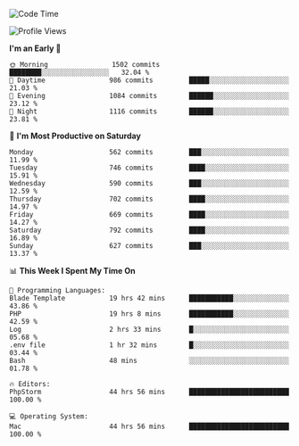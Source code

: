 <!--START_SECTION:waka-->
![Code Time](http://img.shields.io/badge/Code%20Time-3%2C622%20hrs%2024%20mins-blue)

![Profile Views](http://img.shields.io/badge/Profile%20Views-2-blue)

**I'm an Early 🐤** 

```text
🌞 Morning                1502 commits        ████████░░░░░░░░░░░░░░░░░   32.04 % 
🌆 Daytime                986 commits         █████░░░░░░░░░░░░░░░░░░░░   21.03 % 
🌃 Evening                1084 commits        ██████░░░░░░░░░░░░░░░░░░░   23.12 % 
🌙 Night                  1116 commits        ██████░░░░░░░░░░░░░░░░░░░   23.81 % 
```
📅 **I'm Most Productive on Saturday** 

```text
Monday                   562 commits         ███░░░░░░░░░░░░░░░░░░░░░░   11.99 % 
Tuesday                  746 commits         ████░░░░░░░░░░░░░░░░░░░░░   15.91 % 
Wednesday                590 commits         ███░░░░░░░░░░░░░░░░░░░░░░   12.59 % 
Thursday                 702 commits         ████░░░░░░░░░░░░░░░░░░░░░   14.97 % 
Friday                   669 commits         ████░░░░░░░░░░░░░░░░░░░░░   14.27 % 
Saturday                 792 commits         ████░░░░░░░░░░░░░░░░░░░░░   16.89 % 
Sunday                   627 commits         ███░░░░░░░░░░░░░░░░░░░░░░   13.37 % 
```


📊 **This Week I Spent My Time On** 

```text
💬 Programming Languages: 
Blade Template           19 hrs 42 mins      ███████████░░░░░░░░░░░░░░   43.86 % 
PHP                      19 hrs 8 mins       ███████████░░░░░░░░░░░░░░   42.59 % 
Log                      2 hrs 33 mins       █░░░░░░░░░░░░░░░░░░░░░░░░   05.68 % 
.env file                1 hr 32 mins        █░░░░░░░░░░░░░░░░░░░░░░░░   03.44 % 
Bash                     48 mins             ░░░░░░░░░░░░░░░░░░░░░░░░░   01.78 % 

🔥 Editors: 
PhpStorm                 44 hrs 56 mins      █████████████████████████   100.00 % 

💻 Operating System: 
Mac                      44 hrs 56 mins      █████████████████████████   100.00 % 
```


<!--END_SECTION:waka-->
